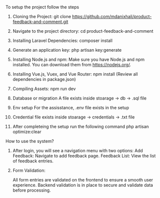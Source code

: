 To setup the project follow the steps

1. Cloning the Project: 
    git clone https://github.com/mdanixhali/product-feedback-and-comment.git

2. Navigate to the project directory:
    cd product-feedback-and-comment

3. Installing Laravel Dependencies:
    composer install

4. Generate an application key:
    php artisan key:generate

5. Installing Node.js and npm:
    Make sure you have Node.js and npm installed. You can download them from https://nodejs.org/.

6. Installing Vue.js, Vuex, and Vue Router:
    npm install (Review all dependencies in package.json)

7. Compiling Assets:
    npm run dev

8. Database or migration
    A file exists inside stoarage -> db -> .sql file

9. Env setup
    For the assisstance, .env file exists in the setup

10. Credential file exists inside stoarage -> credentials -> .txt file
11. After completeing the setup run the following command
    php artisan optimize:clear


How to use the system?
1. After login, you will see a navigation menu with two options:
    Add Feedback: Navigate to add feedback page.
    Feedback List: View the list of feedback entries.

2. Form Validation:

    All form entries are validated on the frontend to ensure a smooth user experience.
    Backend validation is in place to secure and validate data before processing.